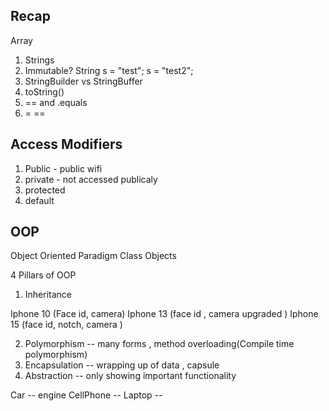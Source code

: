 ## Recap 
Array 
1. Strings 
2. Immutable? 
String s = "test"; s = "test2";
3. StringBuilder vs StringBuffer
4. toString()
5.  == and .equals
6. =   ==

## Access Modifiers 
1. Public  - public wifi
2. private - not accessed publicaly 
3. protected
4. default

## OOP
Object Oriented Paradigm 
Class 
Objects 

4 Pillars of OOP
1. Inheritance

Iphone 10 (Face id, camera)
Iphone 13 (face id , camera upgraded )
Iphone 15 (face id, notch, camera  )

2. Polymorphism -- many forms , method overloading(Compile time polymorphism)
3. Encapsulation -- wrapping up of data , capsule
4. Abstraction -- only showing important functionality 

Car  -- engine 
CellPhone -- 
Laptop  -- 